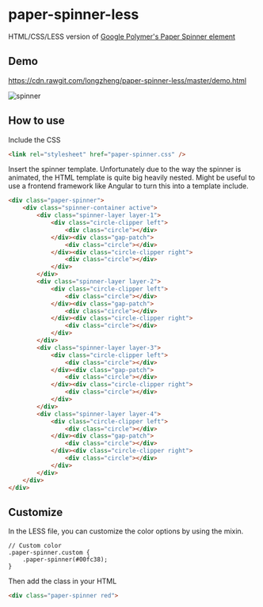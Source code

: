 # paper-spinner-less
HTML/CSS/LESS version of [Google Polymer's Paper Spinner element](https://github.com/polymerelements/paper-spinner)

## Demo
https://cdn.rawgit.com/longzheng/paper-spinner-less/master/demo.html

![spinner](https://cloud.githubusercontent.com/assets/484912/7788146/60329bb2-0272-11e5-9430-5f680fc43fa0.gif)

## How to use
Include the CSS
```html
<link rel="stylesheet" href="paper-spinner.css" />
```
Insert the spinner template. Unfortunately due to the way the spinner is animated, the HTML template is quite big heavily nested. Might be useful to use a frontend framework like Angular to turn this into a template include.
```html
<div class="paper-spinner">
	<div class="spinner-container active">
		<div class="spinner-layer layer-1">
			<div class="circle-clipper left">
				<div class="circle"></div>
			</div><div class="gap-patch">
				<div class="circle"></div>
			</div><div class="circle-clipper right">
				<div class="circle"></div>
			</div>
		</div>
		<div class="spinner-layer layer-2">
			<div class="circle-clipper left">
				<div class="circle"></div>
			</div><div class="gap-patch">
				<div class="circle"></div>
			</div><div class="circle-clipper right">
				<div class="circle"></div>
			</div>
		</div>
		<div class="spinner-layer layer-3">
			<div class="circle-clipper left">
				<div class="circle"></div>
			</div><div class="gap-patch">
				<div class="circle"></div>
			</div><div class="circle-clipper right">
				<div class="circle"></div>
			</div>
		</div>
		<div class="spinner-layer layer-4">
			<div class="circle-clipper left">
				<div class="circle"></div>
			</div><div class="gap-patch">
				<div class="circle"></div>
			</div><div class="circle-clipper right">
				<div class="circle"></div>
			</div>
		</div>
	</div>
</div>
```

## Customize
In the LESS file, you can customize the color options by using the mixin.
```less
// Custom color
.paper-spinner.custom {
	.paper-spinner(#00fc38);
}
```
Then add the class in your HTML
```html
<div class="paper-spinner red">
```

